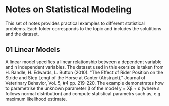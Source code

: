 # Notes on Statistical Modeling

This set of notes provides practical examples to different statistical problems. Each folder corresponds to the topic and includes the solutitions and the dataset. 

## 01 Linear Models

A linear model specifies a linear relationship between a dependent variable and n independent variables. The dataset used in this exersize is taken from H. Randle, H. Edwards, L. Button (2010). "The Effect of Rider Position on the Stride and Step Lengt of the Horse at Canter (Abstract)," Journal of Veterinary Behavior, Vol. 5, #4 pp. 219-220. The example demonstrates how to parametrise the unknown parameter β of the model y = Xβ + ε (where ε follows normal distribution) and compute statistical parametrs such as, e.g. maximum likelihood estimate.
